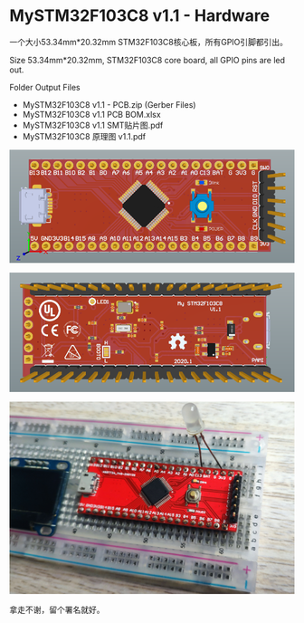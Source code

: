 # MySTM32F103C8 v1.1 - Hardware

一个大小53.34mm*20.32mm STM32F103C8核心板，所有GPIO引脚都引出。

Size 53.34mm*20.32mm, STM32F103C8 core board, all GPIO pins are led out.



Folder  Output Files

- MySTM32F103C8 v1.1 - PCB.zip  (Gerber Files)
- MySTM32F103C8 v1.1 PCB BOM.xlsx
- MySTM32F103C8 v1.1 SMT贴片图.pdf
- MySTM32F103C8 原理图 v1.1.pdf

![PCB3DTop](Images/PCB3DTop.png)

![PCB3DBot](Images/PCB3DBot.png)

![1](Images/1.png)





拿走不谢，留个署名就好。
